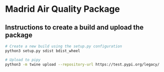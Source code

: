 # Madrid Air Quality Package

## Instructions to create a build and upload the package

```bash
# Create a new build using the setup.py configuration
python3 setup.py sdist bdist_wheel

# Upload to pipy
python3 -m twine upload --repository-url https://test.pypi.org/legacy/ dist/*
```